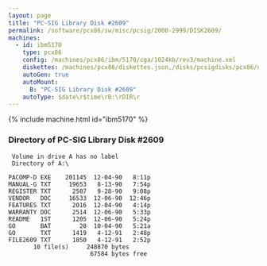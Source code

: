 ```yaml
---
layout: page
title: "PC-SIG Library Disk #2609"
permalink: /software/pcx86/sw/misc/pcsig/2000-2999/DISK2609/
machines:
  - id: ibm5170
    type: pcx86
    config: /machines/pcx86/ibm/5170/cga/1024kb/rev3/machine.xml
    diskettes: /machines/pcx86/diskettes.json,/disks/pcsigdisks/pcx86/diskettes.json
    autoGen: true
    autoMount:
      B: "PC-SIG Library Disk #2609"
    autoType: $date\r$time\rB:\rDIR\r
---
```


{% include machine.html id="ibm5170" %}

### Directory of PC-SIG Library Disk #2609

     Volume in drive A has no label
     Directory of A:\

    PACOMP-D EXE    201145  12-04-90   8:11p
    MANUAL-G TXT     19653   8-13-90   7:54p
    REGISTER TXT      2507   9-28-90   9:08p
    VENDOR   DOC     16533  12-06-90  12:46p
    FEATURES TXT      2016  12-04-90   4:14p
    WARRANTY DOC      2514  12-06-90   5:33p
    README   1ST      1205  12-06-90   5:24p
    GO       BAT        28  10-04-90   5:21a
    GO       TXT      1419   4-12-91   2:48p
    FILE2609 TXT      1850   4-12-91   2:52p
           10 file(s)     248870 bytes
                           67584 bytes free
